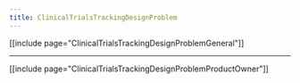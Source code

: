 ```yaml
---
title: ClinicalTrialsTrackingDesignProblem
---
```

[[include page="ClinicalTrialsTrackingDesignProblemGeneral"]]

----

[[include page="ClinicalTrialsTrackingDesignProblemProductOwner"]]
